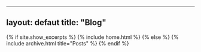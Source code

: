   ---
  layout: defaut
  title: "Blog"
  ---

{% if site.show_excerpts %}
  {% include home.html %}
{% else %}
  {% include archive.html title="Posts" %}
{% endif %}

